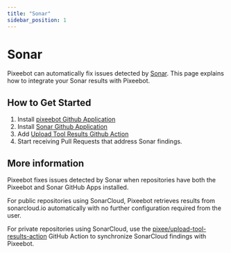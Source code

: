 ```yaml
---
title: "Sonar"
sidebar_position: 1
---
```

# Sonar

Pixeebot can automatically fix issues detected by [Sonar](https://www.sonarsource.com/products/sonarcloud/).  This page explains how to integrate your Sonar results with Pixeebot.

## How to Get Started

1. Install [pixeebot Github Application](https://github.com/marketplace/pixeebot-automated-code-fixes)
2. Install [Sonar Github Application](https://github.com/marketplace/sonarcloud)
2. Add [Upload Tool Results Github Action](https://github.com/marketplace/actions/upload-tool-results-to-pixeebot)
3. Start receiving Pull Requests that address Sonar findings.

## More information

Pixeebot fixes issues detected by Sonar when repositories have both the Pixeebot and Sonar GitHub Apps installed.

For public repositories using SonarCloud, Pixeebot retrieves results from sonarcloud.io automatically with no further configuration required from the user.

For private repositories using SonarCloud, use the [pixee/upload-tool-results-action](https://github.com/pixee/upload-tool-results-action) GitHub Action to synchronize SonarCloud findings with Pixeebot.